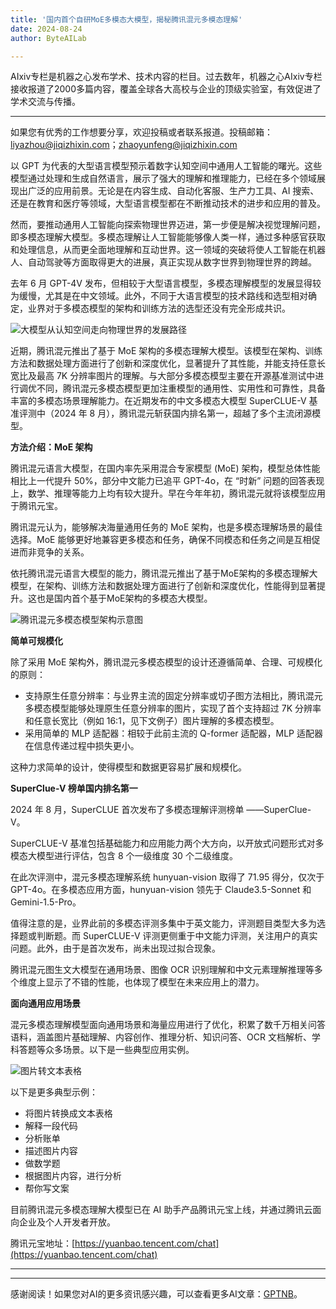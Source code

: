 ```yaml
---
title: '国内首个自研MoE多模态大模型，揭秘腾讯混元多模态理解'
date: 2024-08-24
author: ByteAILab

---
```


AIxiv专栏是机器之心发布学术、技术内容的栏目。过去数年，机器之心AIxiv专栏接收报道了2000多篇内容，覆盖全球各大高校与企业的顶级实验室，有效促进了学术交流与传播。

---
如果您有优秀的工作想要分享，欢迎投稿或者联系报道。投稿邮箱：liyazhou@jiqizhixin.com；zhaoyunfeng@jiqizhixin.com

以 GPT 为代表的大型语言模型预示着数字认知空间中通用人工智能的曙光。这些模型通过处理和生成自然语言，展示了强大的理解和推理能力，已经在多个领域展现出广泛的应用前景。无论是在内容生成、自动化客服、生产力工具、AI 搜索、还是在教育和医疗等领域，大型语言模型都在不断推动技术的进步和应用的普及。

然而，要推动通用人工智能向探索物理世界迈进，第一步便是解决视觉理解问题，即多模态理解大模型。多模态理解让人工智能能够像人类一样，通过多种感官获取和处理信息，从而更全面地理解和互动世界。这一领域的突破将使人工智能在机器人、自动驾驶等方面取得更大的进展，真正实现从数字世界到物理世界的跨越。

去年 6 月 GPT-4V 发布，但相较于大型语言模型，多模态理解模型的发展显得较为缓慢，尤其是在中文领域。此外，不同于大语言模型的技术路线和选型相对确定，业界对于多模态模型的架构和训练方法的选型还没有完全形成共识。

![大模型从认知空间走向物理世界的发展路径](https://image.jiqizhixin.com/uploads/editor/daca7a6b-b240-402f-8c2a-ccec1d38151e/640.png)

近期，腾讯混元推出了基于 MoE 架构的多模态理解大模型。该模型在架构、训练方法和数据处理方面进行了创新和深度优化，显著提升了其性能，并能支持任意长宽比及最高 7K 分辨率图片的理解。与大部分多模态模型主要在开源基准测试中进行调优不同，腾讯混元多模态模型更加注重模型的通用性、实用性和可靠性，具备丰富的多模态场景理解能力。在近期发布的中文多模态大模型 SuperCLUE-V 基准评测中（2024 年 8 月），腾讯混元斩获国内排名第一，超越了多个主流闭源模型。

**方法介绍：MoE 架构**

腾讯混元语言大模型，在国内率先采用混合专家模型 (MoE) 架构，模型总体性能相比上一代提升 50%，部分中文能力已追平 GPT-4o，在 “时新” 问题的回答表现上，数学、推理等能力上均有较大提升。早在今年年初，腾讯混元就将该模型应用于腾讯元宝。

腾讯混元认为，能够解决海量通用任务的 MoE 架构，也是多模态理解场景的最佳选择。MoE 能够更好地兼容更多模态和任务，确保不同模态和任务之间是互相促进而非竞争的关系。

依托腾讯混元语言大模型的能力，腾讯混元推出了基于MoE架构的多模态理解大模型，在架构、训练方法和数据处理方面进行了创新和深度优化，性能得到显著提升。这也是国内首个基于MoE架构的多模态大模型。

![腾讯混元多模态模型架构示意图](https://image.jiqizhixin.com/uploads/editor/b7e80543-be60-4a5c-ae55-3a07ffde2f2b/640.png)

**简单可规模化**

除了采用 MoE 架构外，腾讯混元多模态模型的设计还遵循简单、合理、可规模化的原则：

- 支持原生任意分辨率：与业界主流的固定分辨率或切子图方法相比，腾讯混元多模态模型能够处理原生任意分辨率的图片，实现了首个支持超过 7K 分辨率和任意长宽比（例如 16:1，见下文例子）图片理解的多模态模型。
- 采用简单的 MLP 适配器：相较于此前主流的 Q-former 适配器，MLP 适配器在信息传递过程中损失更小。

这种力求简单的设计，使得模型和数据更容易扩展和规模化。

**SuperClue-V 榜单国内排名第一**

2024 年 8 月，SuperCLUE 首次发布了多模态理解评测榜单 ——SuperClue-V。

SuperCLUE-V 基准包括基础能力和应用能力两个大方向，以开放式问题形式对多模态大模型进行评估，包含 8 个一级维度 30 个二级维度。

在此次评测中，混元多模态理解系统 hunyuan-vision 取得了 71.95 得分，仅次于 GPT-4o。在多模态应用方面，hunyuan-vision 领先于 Claude3.5-Sonnet 和 Gemini-1.5-Pro。

值得注意的是，业界此前的多模态评测多集中于英文能力，评测题目类型大多为选择题或判断题。而 SuperCLUE-V 评测更侧重于中文能力评测，关注用户的真实问题。此外，由于是首次发布，尚未出现过拟合现象。

腾讯混元图生文大模型在通用场景、图像 OCR 识别理解和中文元素理解推理等多个维度上显示了不错的性能，也体现了模型在未来应用上的潜力。

**面向通用应用场景**

混元多模态理解模型面向通用场景和海量应用进行了优化，积累了数千万相关问答语料，涵盖图片基础理解、内容创作、推理分析、知识问答、OCR 文档解析、学科答题等众多场景。以下是一些典型应用实例。

![图片转文本表格](https://image.jiqizhixin.com/uploads/editor/197d110b-94f3-48df-9f7d-8e8799f66c61/640.png)

以下是更多典型示例：

- 将图片转换成文本表格
- 解释一段代码
- 分析账单
- 描述图片内容
- 做数学题
- 根据图片内容，进行分析
- 帮你写文案

目前腾讯混元多模态理解大模型已在 AI 助手产品腾讯元宝上线，并通过腾讯云面向企业及个人开发者开放。

腾讯元宝地址：[https://yuanbao.tencent.com/chat](https://yuanbao.tencent.com/chat)

---
---
感谢阅读！如果您对AI的更多资讯感兴趣，可以查看更多AI文章：[GPTNB](https://gptnb.com)。
